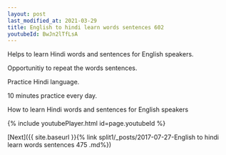 ```yaml
---
layout: post
last_modified_at: 2021-03-29
title: English to hindi learn words sentences 602 
youtubeId: BwJn2lTfLsA
---
```

 
 
Helps to learn Hindi words and sentences for English speakers.

Opportunitiy to repeat the words sentences. 

Practice Hindi language. 
 
10 minutes practice every day. 
 
How to learn Hindi words and sentences for English speakers 
 
{% include youtubePlayer.html id=page.youtubeId %}
 
 
[Next]({{ site.baseurl }}{% link  split1/_posts/2017-07-27-English to hindi learn words sentences 475 .md%})
 
